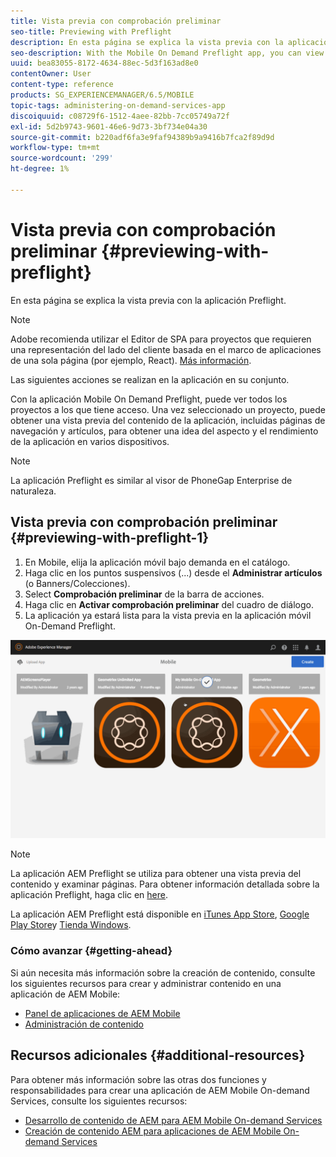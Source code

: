 ```yaml
---
title: Vista previa con comprobación preliminar
seo-title: Previewing with Preflight
description: En esta página se explica la vista previa con la aplicación Preflight.
seo-description: With the Mobile On Demand Preflight app, you can view all projects to which you have access. Follow this page to learn more about this.
uuid: bea83055-8172-4634-88ec-5d3f163ad8e0
contentOwner: User
content-type: reference
products: SG_EXPERIENCEMANAGER/6.5/MOBILE
topic-tags: administering-on-demand-services-app
discoiquuid: c08729f6-1512-4aee-82bb-7cc05749a72f
exl-id: 5d2b9743-9601-46e6-9d73-3bf734e04a30
source-git-commit: b220adf6fa3e9faf94389b9a9416b7fca2f89d9d
workflow-type: tm+mt
source-wordcount: '299'
ht-degree: 1%

---
```


# Vista previa con comprobación preliminar {#previewing-with-preflight}

En esta página se explica la vista previa con la aplicación Preflight.

>[!NOTE]
>
>Adobe recomienda utilizar el Editor de SPA para proyectos que requieren una representación del lado del cliente basada en el marco de aplicaciones de una sola página (por ejemplo, React). [Más información](/help/sites-developing/spa-overview.md).

Las siguientes acciones se realizan en la aplicación en su conjunto.

Con la aplicación Mobile On Demand Preflight, puede ver todos los proyectos a los que tiene acceso. Una vez seleccionado un proyecto, puede obtener una vista previa del contenido de la aplicación, incluidas páginas de navegación y artículos, para obtener una idea del aspecto y el rendimiento de la aplicación en varios dispositivos.

>[!NOTE]
>
>La aplicación Preflight es similar al visor de PhoneGap Enterprise de naturaleza.

## Vista previa con comprobación preliminar {#previewing-with-preflight-1}

1. En Mobile, elija la aplicación móvil bajo demanda en el catálogo.
1. Haga clic en los puntos suspensivos (...) desde el **Administrar artículos** (o Banners/Colecciones).
1. Select **Comprobación preliminar** de la barra de acciones.
1. Haga clic en **Activar comprobación preliminar** del cuadro de diálogo.
1. La aplicación ya estará lista para la vista previa en la aplicación móvil On-Demand Preflight.

![Chlimage_1-8](assets/chlimage_1-8.gif)

>[!NOTE]
>
>La aplicación AEM Preflight se utiliza para obtener una vista previa del contenido y examinar páginas. Para obtener información detallada sobre la aplicación Preflight, haga clic en [here](https://helpx.adobe.com/digital-publishing-solution/help/preflight-app.html).
>
>La aplicación AEM Preflight está disponible en [iTunes App Store](https://itunes.apple.com/us/app/adobe-experience-manager-mobile/id1042687518?mt=8), [Google Play Store](https://play.google.com/store/apps/details?id=com.adobe.dps.preflight&amp;hl=en)y [Tienda Windows](https://www.microsoft.com/en-us/store/p/adobe-experience-manager-mobile-preflight/9nblggh5wmxq).

### Cómo avanzar {#getting-ahead}

Si aún necesita más información sobre la creación de contenido, consulte los siguientes recursos para crear y administrar contenido en una aplicación de AEM Mobile:

* [Panel de aplicaciones de AEM Mobile](/help/mobile/mobile-apps-ondemand-application-dashboard.md)
* [Administración de contenido](/help/mobile/mobile-apps-ondemand-manage-content-ondemand.md)

## Recursos adicionales {#additional-resources}

Para obtener más información sobre las otras dos funciones y responsabilidades para crear una aplicación de AEM Mobile On-demand Services, consulte los siguientes recursos:

* [Desarrollo de contenido de AEM para AEM Mobile On-demand Services](/help/mobile/aem-mobile-on-demand.md)
* [Creación de contenido AEM para aplicaciones de AEM Mobile On-demand Services](/help/mobile/mobile-apps-ondemand.md)
